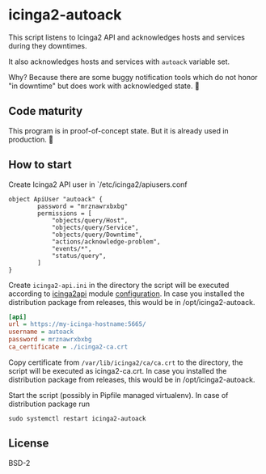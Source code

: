 
# icinga2-autoack

This script listens to Icinga2 API and acknowledges hosts and services
during they downtimes.  

It also acknowledges hosts and services with `autoack` variable set.

Why? Because there are some buggy notification tools which do not 
honor "in downtime" but does work with acknowledged state. 🤦


## Code maturity

This program is in proof-of-concept state. But it is already used 
in production. 🤷

## How to start

Create Icinga2 API user in `/etc/icinga2/apiusers.conf

```
object ApiUser "autoack" {
        password = "mrznawrxbxbg"
        permissions = [
            "objects/query/Host",
            "objects/query/Service",
            "objects/query/Downtime",
            "actions/acknowledge-problem",
            "events/*",
            "status/query",
        ]
}
```

Create `icinga2-api.ini` in the directory the script will be executed according to [icinga2api][icinga2api] 
module [configuration][icinga2api-config].
In case you installed the distribution package from releases, this would be in /opt/icinga2-autoack.

```ini
[api]
url = https://my-icinga-hostname:5665/
username = autoack
password = mrznawrxbxbg
ca_certificate = ./icinga2-ca.crt
```

Copy  certificate from `/var/lib/icinga2/ca/ca.crt` to 
the directory, the script will be executed as icinga2-ca.crt.
In case you installed the distribution package from releases, this would be in /opt/icinga2-autoack.

Start the script (possibly in Pipfile managed virtualenv). In case of distribution package run

```
sudo systemctl restart icinga2-autoack
```


## License

BSD-2

[icinga2api]: https://github.com/fmnisme/python-icinga2api
[icinga2api-config]: https://github.com/fmnisme/python-icinga2api/blob/master/doc/2-authentication.md#-config-file
